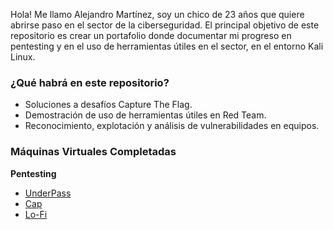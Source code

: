 Hola! Me llamo Alejandro Martínez, soy un chico de 23 años que quiere abrirse paso en el sector de la ciberseguridad. El principal objetivo de este repositorio es crear un portafolio donde documentar mi progreso en pentesting y en el uso de herramientas útiles en el sector, en el entorno Kali Linux.

### ¿Qué habrá en este repositorio?
- Soluciones a desafíos Capture The Flag.
- Demostración de uso de herramientas útiles en Red Team.
- Reconocimiento, explotación y análisis de vulnerabilidades en equipos.

### Máquinas Virtuales Completadas
**Pentesting**

- [UnderPass](https://alejandromtnezmoreno.github.io/AMM-RoadMap/Pentesting/UnderPass/UnderPass.html)
- [Cap](https://alejandromtnezmoreno.github.io/AMM-RoadMap/Pentesting/Cap/Cap.html)
- [Lo-Fi](https://alejandromtnezmoreno.github.io/AMM-RoadMap/Pentesting/Lo-Fi/Lo-Fi.html)
